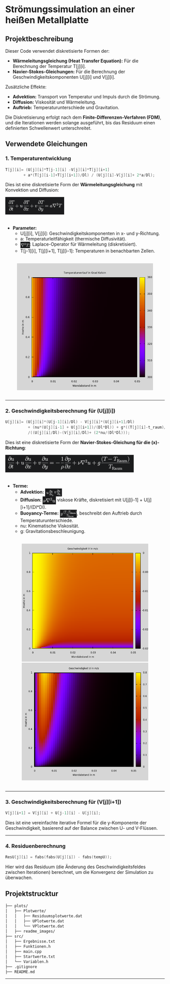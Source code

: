 
# **Strömungssimulation an einer heißen Metallplatte**

## **Projektbeschreibung**
Dieser Code verwendet diskretisierte Formen der:
- **Wärmeleitungsgleichung (Heat Transfer Equation):** Für die Berechnung der Temperatur T[j][i].
- **Navier-Stokes-Gleichungen:** Für die Berechnung der Geschwindigkeitskomponenten U[j][i] und V[j][i].

Zusätzliche Effekte:
- **Advektion:** Transport von Temperatur und Impuls durch die Strömung.
- **Diffusion:** Viskosität und Wärmeleitung.
- **Auftrieb:** Temperaturunterschiede und Gravitation.

Die Diskretisierung erfolgt nach dem **Finite-Differenzen-Verfahren (FDM)**, und die Iterationen werden solange ausgeführt, bis das Residuum einen definierten Schwellenwert unterschreitet.


## Verwendete Gleichungen
### 1. Temperaturentwicklung
```cpp
T[j][i]= (U[j][i]*T[j-1][i] -V[j][i]*T[j][i+1]
        + a*(T[j][i-1]+T[j][i+1])/Dl) / (U[j][i]-V[j][i]+ 2*a/Dl);
```
Dies ist eine diskretisierte Form der **Wärmeleitungsgleichung** mit Konvektion und Diffusion:

<img src="readme_images/t.png" alt="Description" height="55" />
<br>
<br>

- **Parameter:**
  - U[j][i], V[j][i]\: Geschwindigkeitskomponenten in x- und y-Richtung.
  - a: Temperaturleitfähigkeit (thermische Diffusivität).
  - <img src="readme_images/laplace.png" alt="Description" height="20" style="vertical-align: middle"/>: Laplace-Operator für Wärmeleitung (diskretisiert).
  - T[j-1][i], T[j][i+1], T[j][i-1]: Temperaturen in benachbarten Zellen.


<br>
<div style="text-align: center;">
    <img src="plots/T-Heatmap.png" alt="Description" height="400" style="vertical-align: middle;">
</div>
<br>

---



### 2. Geschwindigkeitsberechnung für \(U[j][i]\)
```cpp
U[j][i]= (U[j][i]*(U[j-1][i]/Dl) - V[j][i]*(U[j][i+1]/Dl)
          + (nu*(U[j][i-1] + U[j][i+1])/(Dl*Dl)) + g*((T[j][i]-t_raum)/t_raum))
          /((U[j][i]/Dl)-(V[j][i]/Dl)+ (2*nu/(Dl*Dl)));
```
Dies ist eine diskretisierte Form der **Navier-Stokes-Gleichung für die \(x\)-Richtung**:

<img src="readme_images/v.png" alt="Description" height="55" />
<br>
<br>

- **Terme:**
  - **Advektion:** <img src="readme_images/advektion.png" alt="Description" height="25" style="vertical-align: middle" />
  - **Diffusion:** <img src="readme_images/diffusion.png" alt="Description" height="25" style="vertical-align: middle" /> viskose Kräfte, diskretisiert mit U[j][i-1] + U[j][i+1]/(Dl*Dl).
  - **Buoyancy-Terme:** <img src="readme_images/buoyancy.png" alt="Description" height="25" style="vertical-align: middle" />, beschreibt den Auftrieb durch Temperaturunterschiede.
  - nu: Kinematische Viskosität.
  - g: Gravitationsbeschleunigung.

<br>
<div align="center">
  <img src="plots/V-Heatmap.png" alt="Image 1 Description" width="400">
  <img src="plots/U-Heatmap.png" alt="Image 2 Description" width="400">
</div>
</div>
<br>

---

### 3. Geschwindigkeitsberechnung für \(V[j][i+1]\)
```cpp
V[j][i+1] = V[j][i] + U[j-1][i] - U[j][i];
```
Dies ist eine vereinfachte iterative Formel für die y-Komponente der Geschwindigkeit, basierend auf der Balance zwischen U- und V-Flüssen.

---

### 4. Residuenberechnung
```cpp
ResU[j][i] = fabs(fabs(U[j][i]) - fabs(tempU));
```
Hier wird das Residuum (die Änderung des Geschwindigkeitsfeldes zwischen Iterationen) berechnet, um die Konvergenz der Simulation zu überwachen.


## **Projektstrucktur**
```
├── plots/
│   ├── Plotwerte/
│   │   ├── Residuumsplotwerte.dat
│   │   ├── UPlotwerte.dat
│   │   └── VPlotwerte.dat
│   ├── readme_images/
├── src/
│   ├── Ergebnisse.txt
│   ├── Funktionen.h
│   ├── main.cpp
│   ├── Startwerte.txt
│   └── Variablen.h
├── .gitignore
├── README.md
```

---
